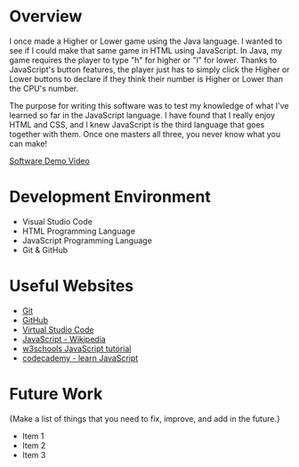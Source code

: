 # Overview

I once made a Higher or Lower game using the Java language. I wanted to see if I could make that same game in HTML using JavaScript. In Java, my game requires the player to type "h" for higher or "l" for lower. Thanks to JavaScript's button features, the player just has to simply click the Higher or Lower buttons to declare if they think their number is Higher or Lower than the CPU's number.

The purpose for writing this software was to test my knowledge of what I've learned so far in the JavaScript language. I have found that I really enjoy HTML and CSS, and I knew JavaScript is the third language that goes together with them. Once one masters all three, you never know what you can make!

[Software Demo Video](http://youtube.link.goes.here)

# Development Environment

- Visual Studio Code
- HTML Programming Language
- JavaScript Programming Language
- Git & GitHub

# Useful Websites

- [Git](https://git-scm.com/download)
- [GitHub](https://github.com/)
- [Virtual Studio Code](https://code.visualstudio.com/download)
- [JavaScript - Wikipedia](https://en.wikipedia.org/wiki/JavaScript)
- [w3schools JavaScript tutorial](https://www.w3schools.com/js/)
- [codecademy - learn JavaScript](https://www.codecademy.com/learn/introduction-to-javascript)

# Future Work

{Make a list of things that you need to fix, improve, and add in the future.}

- Item 1
- Item 2
- Item 3